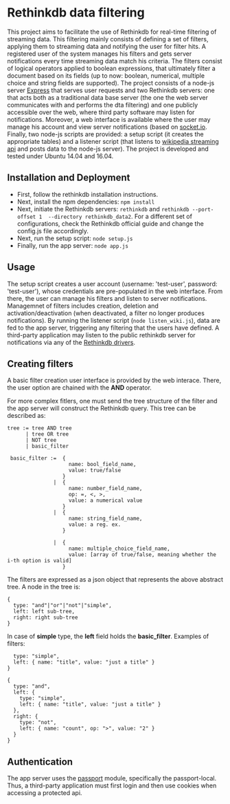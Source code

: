 # Rethinkdb data filtering

This project aims to facilitate the use of Rethinkdb for real-time filtering of streaming data. This filtering mainly consists of defining a set of filters, applying them to streaming data and notifying the user for filter hits. A registered user of the system manages his filters and gets server notifications every time streaming data match his criteria. The filters consist of logical operators applied to boolean expressions, that ultimately filter a document based on its fields (up to now: boolean, numerical, multiple choice and string fields are supported).
The project consists of a node-js server [Express](https://expressjs.com/) that serves user requests and two Rethinkdb servers: one that acts both as a traditional data base server (the one the web server communicates with and performs the dta filtering) and one publicly accessible over the web, where third party software may listen for notifications. Moreover, a web interface is available where the user may manage his account and view server notifications (based on [socket.io](https://socket.io/). Finally, two node-js scripts are provided: a setup script (it creates the appropriate tables) and a listener script (that listens to [wikipedia streaming api](https://wikitech.wikimedia.org/wiki/EventStreams) and posts data to the node-js server).
The project is developed and tested under Ubuntu 14.04 and 16.04.

## Installation and Deployment
- First, follow the rethinkdb installation instructions.
- Next, install the npm dependencies: `npm install`
- Next, initiate the Rethinkdb servers: `rethinkdb` and `rethinkdb --port-offset 1  --directory rethinkdb_data2`. For a different set of configurations, check the Rethinkdb official guide and change the config.js file accordingly.
- Next, run the setup script: `node setup.js`
- Finally, run the app server: `node app.js`

## Usage
The setup script creates a user account (username: 'test-user', password: 'test-user'), whose credentials are pre-populated in the web interface. From there, the user can manage his filters and listen to server notifications. Managemnet of filters includes creation, deletion and activation/deactivation (when deactivated, a filter no longer produces notifications).
By running the listener script (`node listen_wiki.js`), data are fed to the app server, triggering any filtering that the users have defined.
A third-party application may listen to the public rethinkdb server for notifications via any of the [Rethinkdb drivers](https://www.rethinkdb.com/docs/install-drivers/).

## Creating filters
A basic filter creation user interface is provided by the web interace. There, the user option are chained with the **AND** operator.

For more complex fitlers, one must send the tree structure of the filter and the app server will construct the Rethinkdb query. This tree can be described as:
```
tree := tree AND tree
      | tree OR tree
      | NOT tree
      | basic_filter

 basic_filter :=  {
                    name: bool_field_name,
                    value: true/false
                  }
               |  {
                    name: number_field_name,
                    op: =, <, >,
                    value: a numerical value
                  }
               |  {
                    name: string_field_name,
                    value: a reg. ex.
                  }
                  
               |  {
                    name: multiple_choice_field_name,
                    value: [array of true/false, meaning whether the i-th option is valid]
                  }
```                  
The filters are expressed as a json object that represents the above abstract tree. A node in the tree is:
```
{
  type: "and"|"or"|"not"|"simple",
  left: left sub-tree,
  right: right sub-tree
}
```

In case of **simple** type, the **left** field holds the **basic_filter**.
Examples of filters:

```{
  type: "simple",
  left: { name: "title", value: "just a title" }
}

{
  type: "and",
  left: {
    type: "simple",
    left: { name: "title", value: "just a title" }
  },
  right: {
    type: "not",
    left: { name: "count", op: ">", value: "2" }
  }
}
```

## Authentication
The app server uses the [passport](http://passportjs.org/) module, specifically the passport-local. Thus, a third-party application must first login and then use cookies when accessing a protected api.
